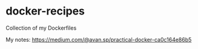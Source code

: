 # docker-recipes
Collection of my Dockerfiles

My notes: https://medium.com/@avan.sp/practical-docker-ca0c164e86b5
